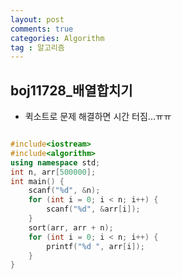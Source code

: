```yaml
---
layout: post
comments: true
categories: Algorithm
tag : 알고리즘
---
```


##  boj11728_배열합치기

-  퀵소트로 문제 해결하면 시간 터짐...ㅠㅠ

```c++

#include<iostream>
#include<algorithm>
using namespace std;
int n, arr[500000];
int main() {
	scanf("%d", &n);
	for (int i = 0; i < n; i++) {
		scanf("%d", &arr[i]);
	}
	sort(arr, arr + n);
	for (int i = 0; i < n; i++) {
		printf("%d ", arr[i]);
	}
}
```